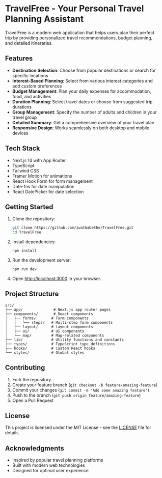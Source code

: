 # TravelFree - Your Personal Travel Planning Assistant

TravelFree is a modern web application that helps users plan their perfect trip by providing personalized travel recommendations, budget planning, and detailed itineraries.

## Features

- **Destination Selection**: Choose from popular destinations or search for specific locations
- **Interest-Based Planning**: Select from various interest categories and add custom preferences
- **Budget Management**: Plan your daily expenses for accommodation, food, and activities
- **Duration Planning**: Select travel dates or choose from suggested trip durations
- **Group Management**: Specify the number of adults and children in your travel group
- **Detailed Summary**: Get a comprehensive overview of your travel plan
- **Responsive Design**: Works seamlessly on both desktop and mobile devices

## Tech Stack

- Next.js 14 with App Router
- TypeScript
- Tailwind CSS
- Framer Motion for animations
- React Hook Form for form management
- Date-fns for date manipulation
- React DatePicker for date selection

## Getting Started

1. Clone the repository:
   ```bash
   git clone https://github.com/zwathabethe/TravelFree.git
   cd TravelFree
   ```

2. Install dependencies:
   ```bash
   npm install
   ```

3. Run the development server:
   ```bash
   npm run dev
   ```

4. Open [http://localhost:3000](http://localhost:3000) in your browser.

## Project Structure

```
src/
├── app/              # Next.js app router pages
├── components/       # React components
│   ├── forms/       # Form components
│   │   └── steps/   # Multi-step form components
│   ├── layout/      # Layout components
│   ├── ui/          # UI components
│   └── map/         # Map-related components
├── lib/             # Utility functions and constants
├── types/           # TypeScript type definitions
├── hooks/           # Custom React hooks
└── styles/          # Global styles
```

## Contributing

1. Fork the repository
2. Create your feature branch (`git checkout -b feature/amazing-feature`)
3. Commit your changes (`git commit -m 'Add some amazing feature'`)
4. Push to the branch (`git push origin feature/amazing-feature`)
5. Open a Pull Request

## License

This project is licensed under the MIT License - see the [LICENSE](LICENSE) file for details.

## Acknowledgments

- Inspired by popular travel planning platforms
- Built with modern web technologies
- Designed for optimal user experience 